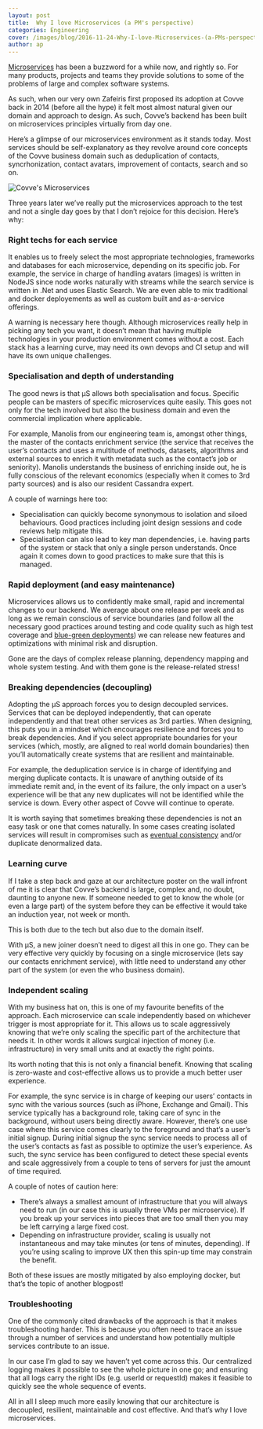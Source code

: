 ```yaml
---
layout: post
title:  Why I love Microservices (a PM's perspective)
categories: Engineering
cover: /images/blog/2016-11-24-Why-I-love-Microservices-(a-PMs-perspective)/microservices.png
author: ap
---
```

[Microservices][microservices] has been a buzzword for a while now, and rightly so. For many products, projects and teams they provide solutions to some of the problems of large and complex software systems.

As such, when our very own Zafeiris first proposed its adoption at Covve back in 2014 (before all the hype) it felt most almost natural given our domain and approach to design. As such, Covve’s backend has been built on microservices principles virtually from day one.

Here’s a glimpse of our microservices environment as it stands today. <!--more-->Most services should be self-explanatory as they revolve around core concepts of the Covve business domain such as deduplication of contacts, syncrhonization, contact avatars, improvement of contacts, search and so on.


![Covve's Microservices](/images/blog/2016-11-24-Why-I-love-Microservices-(a-PMs-perspective)/covvems.png)

Three years later we’ve really put the microservices approach to the test and not a single day goes by that I don’t rejoice for this decision. Here’s why: 

### Right techs for each service
It enables us to freely select the most appropriate technologies, frameworks and databases for each microservice, depending on its specific job. For example, the service in charge of handling avatars (images) is written in NodeJS since node works naturally with streams while the search service is written in .Net and uses Elastic Search. We are even able to mix traditional and docker deployements as well as custom built and as-a-service offerings.

A warning is necessary here though. Although microservices really help in picking any tech you want, it doesn’t mean that having multiple technologies in your production environment comes without a cost. Each stack has a learning curve, may need its own devops and CI setup and will have its own unique challenges.

### Specialisation and depth of understanding
The good news is that μS allows both specialisation and focus. Specific people can be masters of specific microservices quite easily. This goes not only for the tech involved but also the business domain and even the commercial implication where applicable.

For example, Manolis from our engineering team is, amongst other things, the master of the contacts enrichment service (the service that receives the user’s contacts and uses a multitude of methods, datasets, algorithms and external sources to enrich it with metadata such as the contact’s job or seniority). Manolis understands the business of enriching inside out, he is fully conscious of the relevant economics (especially when it comes to 3rd party sources) and is also our resident Cassandra expert.

A couple of warnings here too:

- Specialisation can quickly become synonymous to isolation and siloed behaviours. Good practices including joint design sessions and code reviews help mitigate this.
- Specialisation can also lead to key man dependencies, i.e. having parts of the system or stack that only a single person understands. Once again it comes down to good practices to make sure that this is managed.

### Rapid deployment (and easy maintenance)
Microservices allows us to confidently make small, rapid and incremental changes to our backend. We average about one release per week and as long as we remain conscious of service boundaries (and follow all the necessary good practices around testing and code quality such as high test coverage and [blue-green deployments][bluegreen]) we can release new features and optimizations with minimal risk and disruption.

Gone are the days of complex release planning, dependency mapping and whole system testing. And with them gone is the release-related stress!

### Breaking dependencies (decoupling)
Adopting the μS approach forces you to design decoupled services. Services that can be deployed independently, that can operate independently and that treat other services as 3rd parties. When designing, this puts you in a mindset which encourages resilience and forces you to break dependencies. And if you select appropriate boundaries for your services (which, mostly, are aligned to real world domain boundaries) then you’ll automatically create systems that are resilient and maintainable.

For example, the deduplication service is in charge of identifying and merging duplicate contacts. It is unaware of anything outside of its immediate remit and, in the event of its failure, the only impact on a user’s experience will be that any new duplicates will not be identified while the service is down. Every other aspect of Covve will continue to operate.

It is worth saying that sometimes breaking these dependencies is not an easy task or one that comes naturally. In some cases creating isolated services will result in compromises such as [eventual consistency][eventualconsistency] and/or duplicate denormalized data.

### Learning curve
If I take a step back and gaze at our architecture poster on the wall infront of me it is clear that Covve’s backend is large, complex and, no doubt, daunting to anyone new. If someone needed to get to know the whole (or even a large part) of the system before they can be effective it would take an induction year, not week or month.

This is both due to the tech but also due to the domain itself. 

With μS, a new joiner doesn’t need to digest all this in one go. They can be very effective very quickly by focusing on a single microservice (lets say our contacts enrichment service), with little need to understand any other part of the system (or even the who business domain).

### Independent scaling
With my business hat on, this is one of my favourite benefits of the approach. Each microservice can scale independently based on whichever trigger is most appropriate for it. This allows us to scale aggressively knowing that we’re only scaling the specific part of the architecture that needs it. In other words it allows surgical injection of money (i.e. infrastructure) in very small units and at exactly the right points.

Its worth noting that this is not only a financial benefit. Knowing that scaling is zero-waste and cost-effective allows us to provide a much better user experience.

For example, the sync service is in charge of keeping our users’ contacts in sync with the various sources (such as iPhone, Exchange and Gmail). This service typically has a background role, taking care of sync in the background, without users being directly aware. However, there’s one use case where this service comes clearly to the foreground and that’s a user’s initial signup. During initial signup the sync service needs to process all of the user’s contacts as fast as possible to optimize the user’s experience. As such, the sync service has been configured to detect these special events and scale aggressively from a couple to tens of servers for just the amount of time required.

A couple of notes of caution here:

- There’s always a smallest amount of infrastructure that you will always need to run (in our case this is usually three VMs per microservice). If you break up your services into pieces that are too small then you may be left carrying a large fixed cost.
- Depending on infrastructure provider, scaling is usually not instantaneous and may take minutes (or tens of minutes, depending). If you’re using scaling to improve UX then this spin-up time may constrain the benefit.

Both of these issues are mostly mitigated by also employing docker, but that’s the topic of another blogpost!

### Troubleshooting
One of the commonly cited drawbacks of the approach is that it makes troubleshooting harder. This is because you often need to trace an issue through a number of services and understand how potentially multiple services contribute to an issue. 

In our case I’m glad to say we haven’t yet come across this. Our centralized logging makes it possible to see the whole picture in one go; and ensuring that all logs carry the right IDs (e.g. userId or requestId) makes it feasible to quickly see the whole sequence of events.


All in all I sleep much more easily knowing that our architecture is decoupled, resilient, maintainable and cost effective. And that’s why I love microservices.

[microservices]: https://www.thoughtworks.com/insights/blog/microservices-evolutionary-architecture
[bluegreen]: http://martinfowler.com/bliki/BlueGreenDeployment.html
[eventualconsistency]: https://en.wikipedia.org/wiki/Eventual_consistency